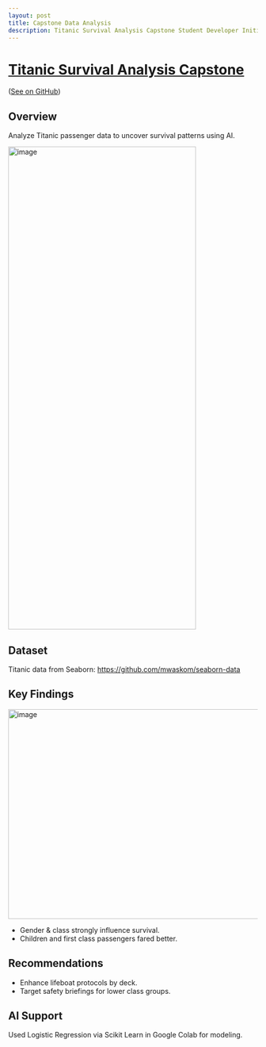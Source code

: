 ```yaml
---
layout: post
title: Capstone Data Analysis
description: Titanic Survival Analysis Capstone Student Developer Initiative Wave 5
---
```


# [Titanic Survival Analysis Capstone](https://colab.research.google.com/drive/1O3b7TCXzN_O2XKNIIAxH-UI5iJvAVGo8?usp=sharing)

([See on GitHub](https://github.com/josapton/capstone-data-analysis))

## Overview
Analyze Titanic passenger data to uncover survival patterns using AI.

<img width="379" height="974" alt="image" src="https://github.com/user-attachments/assets/5220329f-3717-45a4-b33a-aac3cf157fcf" />

## Dataset
Titanic data from Seaborn: https://github.com/mwaskom/seaborn-data

## Key Findings
<img width="538" height="423" alt="image" src="https://github.com/user-attachments/assets/e703faff-6f7b-47c0-8651-5e23f91a04cb" />

- Gender & class strongly influence survival.
- Children and first class passengers fared better.

## Recommendations
- Enhance lifeboat protocols by deck.
- Target safety briefings for lower class groups.

## AI Support
Used Logistic Regression via Scikit Learn in Google Colab for modeling.
